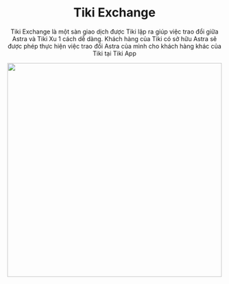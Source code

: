 <div align="center">
   <h1>Tiki Exchange</h1>
   <p>Tiki Exchange là một sàn giao dịch được Tiki lập ra giúp việc trao đổi giữa Astra và Tiki Xu 1 cách dễ dàng. Khách hàng của Tiki có sở hữu Astra sẽ được phép thực hiện việc trao đổi Astra của mình cho khách hàng khác của Tiki tại Tiki App</p>
   <img src="https://user-images.githubusercontent.com/87349335/146875595-c4906a9d-a1e8-4299-9fb6-5b584c447e5b.png" height="500"/>
</div>